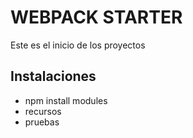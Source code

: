 # WEBPACK STARTER

Este es el inicio de los proyectos

## Instalaciones

- npm install modules
- recursos
- pruebas
